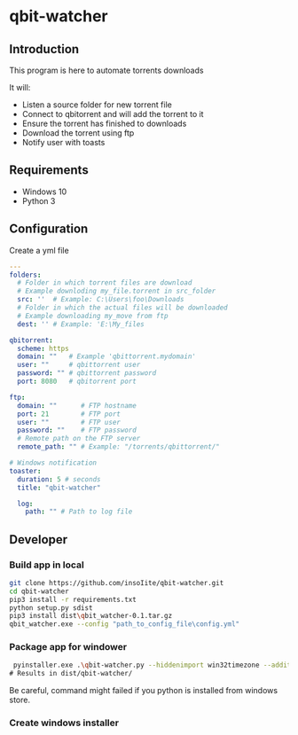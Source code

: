 # qbit-watcher

## Introduction

This program is here to automate torrents downloads

It will:

* Listen a source folder for new torrent file
* Connect to qbitorrent and will add the torrent to it
* Ensure the torrent has finished to downloads
* Download the torrent using ftp
* Notify user with toasts

## Requirements

* Windows 10
* Python 3

## Configuration

Create a yml file

```yml
---
folders:
  # Folder in which torrent files are download
  # Example downloding my_file.torrent in src_folder
  src: ''  # Example: C:\Users\foo\Downloads
  # Folder in which the actual files will be downloaded
  # Example downloading my_move from ftp
  dest: '' # Example: 'E:\My_files

qbitorrent:
  scheme: https
  domain: ""   # Example 'qbittorrent.mydomain'
  user: ""     # qbittorrent user
  password: "" # qbittorrent password
  port: 8080   # qbitorrent port

ftp:
  domain: ""      # FTP hostname
  port: 21        # FTP port
  user: ""        # FTP user
  password: ""    # FTP password
  # Remote path on the FTP server
  remote_path: "" # Example: "/torrents/qbittorrent/"

# Windows notification
toaster:
  duration: 5 # seconds
  title: "qbit-watcher"

  log:
    path: "" # Path to log file
```

## Developer

### Build app in local

```bash
git clone https://github.com/insoIite/qbit-watcher.git
cd qbit-watcher
pip3 install -r requirements.txt
python setup.py sdist
pip3 install dist\qbit_watcher-0.1.tar.gz
qbit_watcher.exe --config "path_to_config_file\config.yml"
```

### Package app for windower

```bash
 pyinstaller.exe .\qbit-watcher.py --hiddenimport win32timezone --additional-hooks-dir .\packaging\pyinstaller_hooks\
# Results in dist/qbit-watcher/
```

Be careful, command might failed if you python is installed from windows store.

### Create windows installer
